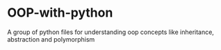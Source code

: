 # OOP-with-python
A group of python files for understanding oop concepts like inheritance, abstraction and polymorphism 
